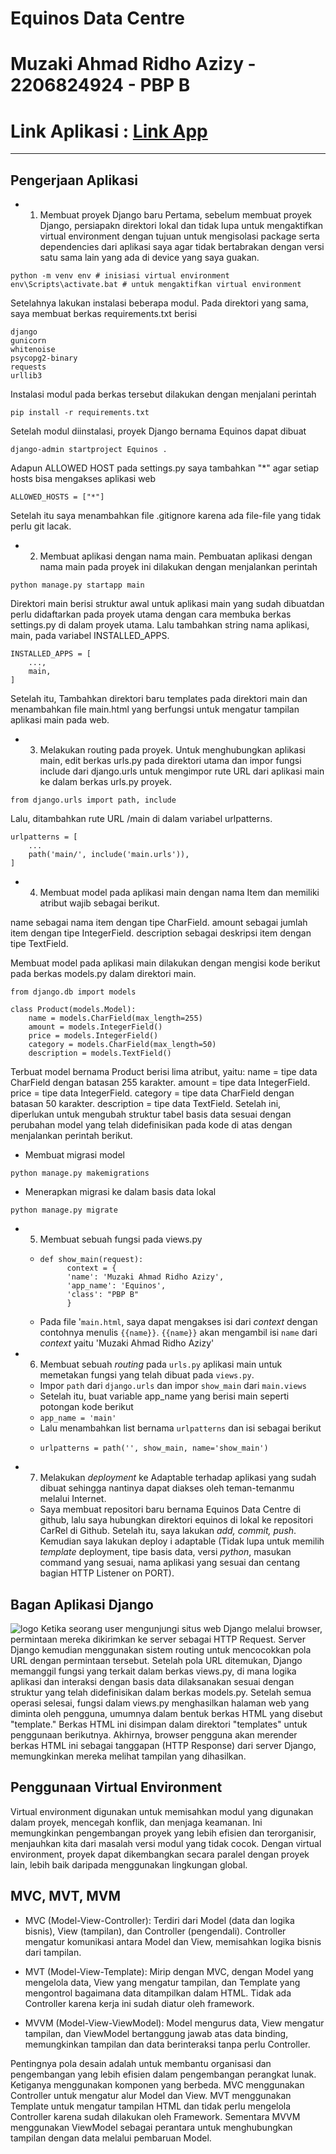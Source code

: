 # Equinos Data Centre 
# Muzaki Ahmad Ridho Azizy - 2206824924 - PBP B
# Link Aplikasi : [Link App](https://equinos.adaptable.app/main)
___________________________________________________________________________________________________________
## Pengerjaan Aplikasi
* 1. Membuat proyek Django baru
Pertama, sebelum membuat proyek Django, persiapakn direktori lokal dan tidak lupa untuk mengaktifkan virtual environment dengan tujuan untuk mengisolasi package serta dependencies dari aplikasi saya agar tidak bertabrakan dengan versi satu sama lain yang ada di device yang saya guakan.
``` 
python -m venv env # inisiasi virtual environment
env\Scripts\activate.bat # untuk mengaktifkan virtual environment
```
Setelahnya lakukan instalasi beberapa modul. Pada direktori yang sama, saya membuat berkas requirements.txt berisi
```
django
gunicorn
whitenoise
psycopg2-binary
requests
urllib3
```
Instalasi modul pada berkas tersebut dilakukan dengan menjalani perintah
```
pip install -r requirements.txt
```
Setelah modul diinstalasi, proyek Django bernama Equinos dapat dibuat
```
django-admin startproject Equinos .
```
Adapun ALLOWED HOST pada settings.py saya tambahkan "*" agar setiap hosts bisa mengakses aplikasi web
```
ALLOWED_HOSTS = ["*"]
```
Setelah itu saya menambahkan file .gitignore karena ada file-file yang tidak perlu git lacak.

* 2. Membuat aplikasi dengan nama main.
Pembuatan aplikasi dengan nama main pada proyek ini dilakukan dengan menjalankan perintah
```
python manage.py startapp main
```
Direktori main berisi struktur awal untuk aplikasi main yang sudah dibuatdan perlu didaftarkan pada proyek utama dengan cara membuka berkas settings.py di dalam proyek utama. Lalu tambahkan string nama aplikasi, main, pada variabel INSTALLED_APPS.
```
INSTALLED_APPS = [
    ...,
    main,
]
```
Setelah itu, Tambahkan direktori baru templates pada direktori main dan menambahkan file main.html yang berfungsi untuk mengatur tampilan aplikasi main pada web.

* 3. Melakukan routing pada proyek.
Untuk menghubungkan aplikasi main, edit berkas urls.py pada direktori utama dan impor fungsi include dari django.urls untuk mengimpor rute URL dari aplikasi main ke dalam berkas urls.py proyek.
```
from django.urls import path, include
```
Lalu, ditambahkan rute URL /main di dalam variabel urlpatterns.
```
urlpatterns = [
    ...
    path('main/', include('main.urls')),
]
```
* 4. Membuat model pada aplikasi main dengan nama Item dan memiliki atribut wajib sebagai berikut.

name sebagai nama item dengan tipe CharField.
amount sebagai jumlah item dengan tipe IntegerField.
description sebagai deskripsi item dengan tipe TextField.

Membuat model pada aplikasi main dilakukan dengan mengisi kode berikut pada berkas models.py dalam direktori main.
```
from django.db import models

class Product(models.Model):
    name = models.CharField(max_length=255)
    amount = models.IntegerField()
    price = models.IntegerField()
    category = models.CharField(max_length=50)
    description = models.TextField()
```
Terbuat model bernama Product berisi lima atribut, yaitu:
name = tipe data CharField dengan batasan 255 karakter.
amount = tipe data IntegerField.
price = tipe data IntegerField.
category = tipe data CharField dengan batasan 50 karakter.
description = tipe data TextField.
Setelah ini, diperlukan untuk mengubah struktur tabel basis data sesuai dengan perubahan model yang telah didefinisikan pada kode di atas dengan menjalankan perintah berikut.

* Membuat migrasi model
```
python manage.py makemigrations 
```
* Menerapkan migrasi ke dalam basis data lokal
```
python manage.py migrate 
```
* 5. Membuat sebuah fungsi pada views.py

    - ```
      def show_main(request):
            context = {
            'name': 'Muzaki Ahmad Ridho Azizy',
            'app_name': 'Equinos',
            'class': "PBP B"
            }
      ```
    - Pada file '`main.html`, saya dapat mengakses isi dari _context_ dengan contohnya menulis `{{name}}`. `{{name}}` akan mengambil isi `name` dari _context_ yaitu 'Muzaki Ahmad Ridho Azizy'

* 6. Membuat sebuah _routing_ pada `urls.py` aplikasi main untuk memetakan fungsi yang telah dibuat pada `views.py`.
    - Impor `path` dari `django.urls` dan impor `show_main` dari `main.views`
    - Setelah itu, buat variable app_name yang berisi main seperti potongan kode berikut
    - ```app_name = 'main'```
    - Lalu menambahkan list bernama `urlpatterns` dan isi sebagai berikut
    -  ```
       urlpatterns = path('', show_main, name='show_main')

* 7. Melakukan _deployment_ ke Adaptable terhadap aplikasi yang sudah dibuat sehingga nantinya dapat diakses oleh teman-temanmu melalui Internet.
    - Saya membuat repositori baru bernama Equinos Data Centre di github, lalu saya hubungkan direktori equinos di lokal ke repositori CarRel di Github. Setelah itu, saya lakukan _add, commit, push_. Kemudian saya lakukan deploy i adaptable (Tidak lupa untuk memilih _template_ deployment, tipe basis data, versi _python_, masukan command yang sesuai, nama aplikasi yang sesuai dan centang bagian HTTP Listener on PORT).

## Bagan Aplikasi Django
![logo](https://1.bp.blogspot.com/-u-n0WYPhc3o/X9nFtvNZB-I/AAAAAAAADrE/kD5gMaz4kNQIZyaUcaJJFVpDxdKrfoOwgCLcBGAsYHQ/s602/3.%2BPython%2BDjango%2B-%2BModul%2B2_Page2_Image5.jpg)
Ketika seorang user mengunjungi situs web Django melalui browser, permintaan mereka dikirimkan ke server sebagai HTTP Request. Server Django kemudian menggunakan sistem routing untuk mencocokkan pola URL dengan permintaan tersebut. Setelah pola URL ditemukan, Django memanggil fungsi yang terkait dalam berkas views.py, di mana logika aplikasi dan interaksi dengan basis data dilaksanakan sesuai dengan struktur yang telah didefinisikan dalam berkas models.py. Setelah semua operasi selesai, fungsi dalam views.py menghasilkan halaman web yang diminta oleh pengguna, umumnya dalam bentuk berkas HTML yang disebut "template." Berkas HTML ini disimpan dalam direktori "templates" untuk penggunaan berikutnya. Akhirnya, browser pengguna akan merender berkas HTML ini sebagai tanggapan (HTTP Response) dari server Django, memungkinkan mereka melihat tampilan yang dihasilkan.

## Penggunaan Virtual Environment
Virtual environment digunakan untuk memisahkan modul yang digunakan dalam proyek, mencegah konflik, dan menjaga keamanan. Ini memungkinkan pengembangan proyek yang lebih efisien dan terorganisir, menjauhkan kita dari masalah versi modul yang tidak cocok. Dengan virtual environment, proyek dapat dikembangkan secara paralel dengan proyek lain, lebih baik daripada menggunakan lingkungan global.

## MVC, MVT, MVM
- MVC (Model-View-Controller): Terdiri dari Model (data dan logika bisnis), View (tampilan), dan Controller (pengendali). Controller mengatur komunikasi antara Model dan View, memisahkan logika bisnis dari tampilan.

- MVT (Model-View-Template): Mirip dengan MVC, dengan Model yang mengelola data, View yang mengatur tampilan, dan Template yang mengontrol bagaimana data ditampilkan dalam HTML. Tidak ada Controller karena kerja ini sudah diatur oleh framework.

- MVVM (Model-View-ViewModel): Model mengurus data, View mengatur tampilan, dan ViewModel bertanggung jawab atas data binding, memungkinkan tampilan dan data berinteraksi tanpa perlu Controller.

Pentingnya pola desain adalah untuk membantu organisasi dan pengembangan yang lebih efisien dalam pengembangan perangkat lunak. Ketiganya menggunakan komponen yang berbeda. MVC menggunakan Controller untuk mengatur alur Model dan View. MVT menggunakan Template untuk mengatur tampilan HTML dan tidak perlu mengelola Controller karena sudah dilakukan oleh Framework. Sementara MVVM menggunakan ViewModel sebagai perantara untuk menghubungkan tampilan dengan data melalui pembaruan Model.
